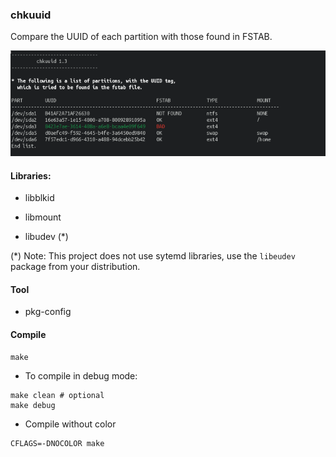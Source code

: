 ### chkuuid ###

Compare the UUID of each partition with those found in FSTAB.


<img src="https://github.com/daltomi/chkuuid/raw/master/screenshot/scr0.png"/>

#### Libraries:

- libblkid

- libmount

- libudev (*)

(*) Note: This project does not use sytemd libraries, use the `libeudev` package from your distribution.

#### Tool

- pkg-config


#### Compile

```
make

```

- To compile in debug mode:

```
make clean # optional
make debug
```

- Compile without color

```
CFLAGS=-DNOCOLOR make

```
